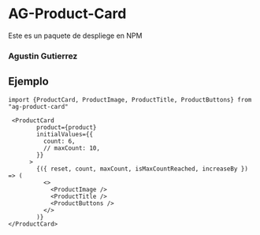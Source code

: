 # AG-Product-Card

Este es un paquete de despliege en NPM

### Agustin Gutierrez

## Ejemplo
```
import {ProductCard, ProductImage, ProductTitle, ProductButtons} from "ag-product-card"
```

```
 <ProductCard
        product={product}
        initialValues={{
          count: 6,
          // maxCount: 10,
        }}
      >
        {({ reset, count, maxCount, isMaxCountReached, increaseBy }) => (
          <>
            <ProductImage />
            <ProductTitle />
            <ProductButtons />
          </>
        )}
</ProductCard>
```